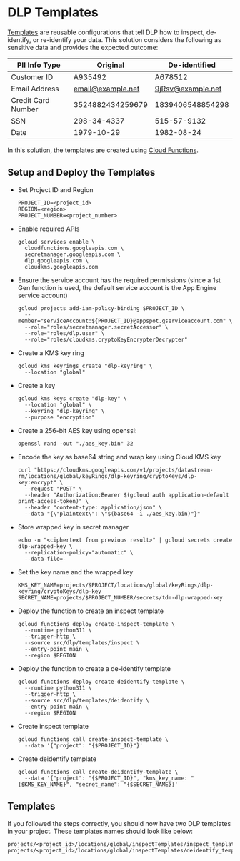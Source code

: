# DLP Templates

[Templates](https://cloud.google.com/sensitive-data-protection/docs/concepts-templates) are reusable configurations that tell DLP how to inspect, de-identify, or re-identify your data.
This solution considers the following as sensitive data and provides the expected outcome:

| PII Info Type    | Original          | De-identified      |
|-----------------|-------------------|-------------------|
| Customer ID     | A935492          | A678512          |
| Email Address   | email@example.net | 9jRsv@example.net |
| Credit Card Number | 3524882434259679 | 1839406548854298 |
| SSN             | 298-34-4337      | 515-57-9132      |
| Date            | 1979-10-29      | 1982-08-24      |

In this solution, the templates are created using [Cloud Functions](https://cloud.google.com/functions/1stgendocs/concepts/overview).

## Setup and Deploy the Templates
- Set Project ID and Region
  ```
  PROJECT_ID=<project_id>
  REGION=<region>
  PROJECT_NUMBER=<project_number>
  ```
- Enable required APIs 
  ```
  gcloud services enable \
    cloudfunctions.googleapis.com \
    secretmanager.googleapis.com \
    dlp.googleapis.com \
    cloudkms.googleapis.com
  ```
- Ensure the service account has the required permissions (since a 1st Gen function is used, the default service account is the App Engine service account)
  ```
  gcloud projects add-iam-policy-binding $PROJECT_ID \
    --member="serviceAccount:${PROJECT_ID}@appspot.gserviceaccount.com" \
    --role="roles/secretmanager.secretAccessor" \
    --role="roles/dlp.user" \
    --role="roles/cloudkms.cryptoKeyEncrypterDecrypter"
  ```
- Create a KMS key ring
  ```
  gcloud kms keyrings create "dlp-keyring" \
    --location "global"
  ```
- Create a key
  ```
  gcloud kms keys create "dlp-key" \
    --location "global" \
    --keyring "dlp-keyring" \
    --purpose "encryption"
  ```
- Create a 256-bit AES key using openssl:
  ```
  openssl rand -out "./aes_key.bin" 32
  ```
- Encode the key as base64 string and wrap key using Cloud KMS key
  ```
  curl "https://cloudkms.googleapis.com/v1/projects/datastream-rm/locations/global/keyRings/dlp-keyring/cryptoKeys/dlp-key:encrypt" \
    --request "POST" \
    --header "Authorization:Bearer $(gcloud auth application-default print-access-token)" \
    --header "content-type: application/json" \
    --data "{\"plaintext\": \"$(base64 -i ./aes_key.bin)"}"
  ```
- Store wrapped key in secret manager
  ```
  echo -n "<ciphertext from previous result>" | gcloud secrets create dlp-wrapped-key \
    --replication-policy="automatic" \
    --data-file=-
  ```
- Set the key name and the wrapped key
  ```
  KMS_KEY_NAME=projects/$PROJECT/locations/global/keyRings/dlp-keyring/cryptoKeys/dlp-key
  SECRET_NAME=projects/$PROJECT_NUMBER/secrets/tdm-dlp-wrapped-key

  ```
- Deploy the function to create an inspect template
  ```
  gcloud functions deploy create-inspect-template \
    --runtime python311 \
    --trigger-http \
    --source src/dlp/templates/inspect \
    --entry-point main \
    --region $REGION 
  ```
- Deploy the function to create a de-identify template
  ```
  gcloud functions deploy create-deidentify-template \
    --runtime python311 \
    --trigger-http \
    --source src/dlp/templates/deidentify \
    --entry-point main \
    --region $REGION
  ```
- Create inspect template
  ```
  gcloud functions call create-inspect-template \
    --data '{"project": "{$PROJECT_ID}"}'
  ```
- Create deidentify template
  ```
  gcloud functions call create-deidentify-template \
    --data '{"project": "{$PROJECT_ID}", "kms_key_name: "{$KMS_KEY_NAME}", "secret_name": "{$SECRET_NAME}}'
  ```

## Templates
If you followed the steps correctly, you should now have two DLP templates in your project. These templates names should look like below:
```
projects/<project_id>/locations/global/inspectTemplates/inspect_template
projects/<project_id>/locations/global/inspectTemplates/deidentify_template
```